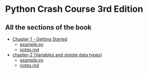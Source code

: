 # Python Crash Course 3rd Edition
## All the sections of the book

  - [Chapter 1 - Getting Started](chapter-1%20(Getting%20started)/)
    - [example.py](chapter-1%20(Getting%20started)/example.py)
    - [notes.md](chapter-1%20(Getting%20started)/notes.md)
  - [chapter-2 (Variables and simple data types)](chapter-2%20(Variables%20and%20simple%20data%20types)/)
    - [example.py](chapter-2%20(Variables%20and%20simple%20data%20types)/example.py)
    - [notes.md](chapter-2%20(Variables%20and%20simple%20data%20types)/notes.md)
